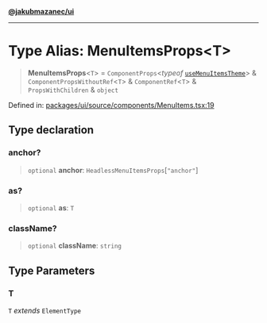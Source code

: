 [**@jakubmazanec/ui**](../README.md)

---

# Type Alias: MenuItemsProps\<T\>

> **MenuItemsProps**\<`T`\> = `ComponentProps`\<_typeof_
> [`useMenuItemsTheme`](../variables/useMenuItemsTheme.md)\> & `ComponentPropsWithoutRef`\<`T`\> &
> `ComponentRef`\<`T`\> & `PropsWithChildren` & `object`

Defined in:
[packages/ui/source/components/MenuItems.tsx:19](https://github.com/jakubmazanec/tools/blob/acfa246dbb1035f65efb7fa114167a3cbefca108/packages/ui/source/components/MenuItems.tsx#L19)

## Type declaration

### anchor?

> `optional` **anchor**: `HeadlessMenuItemsProps`\[`"anchor"`\]

### as?

> `optional` **as**: `T`

### className?

> `optional` **className**: `string`

## Type Parameters

### T

`T` _extends_ `ElementType`
